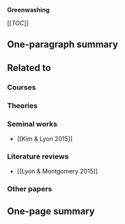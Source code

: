 **Greenwashing**

[[_TOC_]]

## One-paragraph summary

## Related to

### Courses

### Theories

### Seminal works
* [[Kim & Lyon 2015]]

### Literature reviews
* [[Lyon & Montgomery 2015]]

### Other papers

## One-page summary